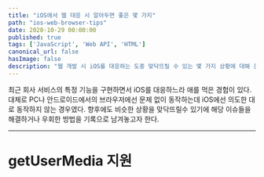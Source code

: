 ```yaml
---
title: "iOS에서 웹 대응 시 알아두면 좋은 몇 가지"
path: "ios-web-browser-tips"
date: 2020-10-29 00:00:00
published: true
tags: ['JavaScript', 'Web API', 'HTML']
canonical_url: false
hasImage: false
description: "웹 개발 시 iOS를 대응하는 도중 맞닥뜨릴 수 있는 몇 가지 상황에 대해 간단히 알아본다."
---
```


최근 회사 서비스의 특정 기능을 구현하면서 iOS를 대응하느라 애를 먹은 경험이 있다. 대체로 PC나 안드로이드에서의 브라우저에선 문제 없이 동작하는데 iOS에선 의도한 대로 동작하지 않는 경우였다. 향후에도 비슷한 상황을 맞닥뜨릴수 있기에 해당 이슈들을 해결하거나 우회한 방법을 기록으로 남겨놓고자 한다.

***

# getUserMedia 지원

